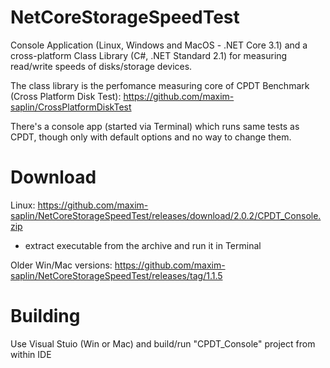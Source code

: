 # NetCoreStorageSpeedTest
Console Application (Linux, Windows and MacOS - .NET Core 3.1) and a cross-platform Class Library (C#, .NET Standard 2.1) for measuring read/write speeds of disks/storage devices.

The class library is the perfomance measuring core of CPDT Benchmark (Cross Platform Disk Test): https://github.com/maxim-saplin/CrossPlatformDiskTest

There's a console app (started via Terminal) which runs same tests as CPDT, though only with default options and no way to change them.

# Download 
Linux: https://github.com/maxim-saplin/NetCoreStorageSpeedTest/releases/download/2.0.2/CPDT_Console.zip
- extract executable from the archive and run it in Terminal

Older Win/Mac versions: https://github.com/maxim-saplin/NetCoreStorageSpeedTest/releases/tag/1.1.5

# Building
Use Visual Stuio (Win or Mac) and build/run "CPDT_Console" project from within IDE
